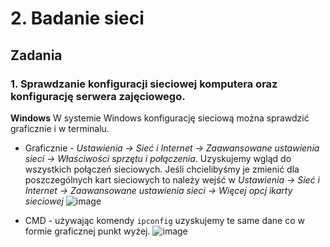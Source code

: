 # 2. Badanie sieci
## Zadania
### 1. Sprawdzanie konfiguracji sieciowej komputera oraz konfigurację serwera zajęciowego.
**Windows** 
W systemie Windows konfigurację sieciową można sprawdzić graficznie i w terminalu.
  - Graficznie - *Ustawienia -> Sieć i Internet -> Zaawansowane ustawienia sieci -> Właściwości sprzętu i połączenia*. Uzyskujemy wgląd do wszystkich połączeń sieciowych. Jeśli chcielibyśmy je zmienić dla poszczególnych kart sieciowych to należy wejść w *Ustawienia -> Sieć i Internet -> Zaawansowane ustawienia sieci -> Więcej opcj ikarty sieciowej*
  ![image](https://user-images.githubusercontent.com/64082421/230179338-ff6ecc39-1a72-4327-9d8d-cce6412da05a.png)
 
  - CMD - używając komendy `ipconfig` uzyskujemy te same dane co w formie graficznej punkt wyżej.
  ![image](https://user-images.githubusercontent.com/64082421/230178850-4ed27a72-b10b-4c3a-afff-8846d8d930b3.png)
 

